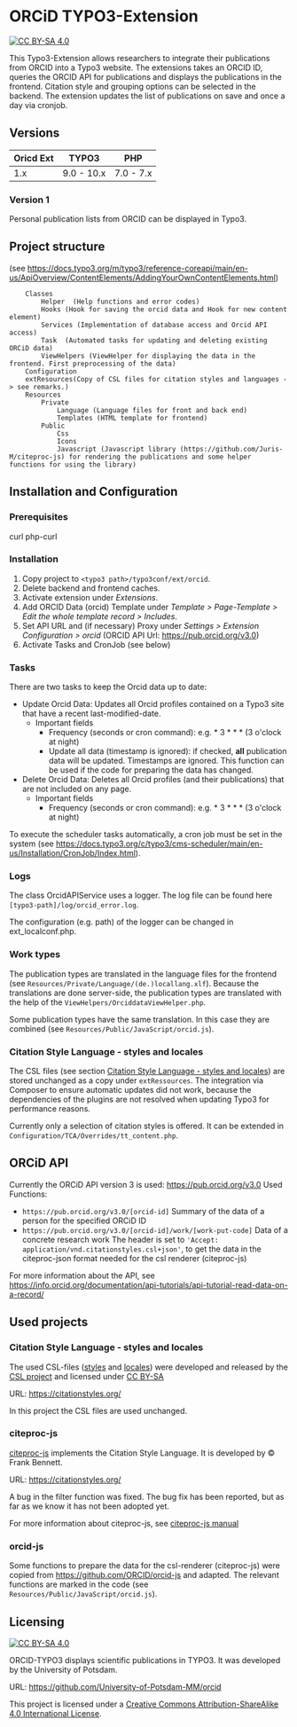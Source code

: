 # ORCiD TYPO3-Extension
[![CC BY-SA 4.0][cc-by-sa-shield]][cc-by-sa]

This Typo3-Extension allows researchers to integrate their publications from ORCID into a Typo3 website. The extensions takes an ORCID ID, queries the ORCID API for publications and displays the publications in the frontend. Citation style and grouping options can be selected in the backend. The extension updates the list of publications on save and once a day via cronjob.

## Versions

<table>
<thead>
<tr>
<th>Oricd Ext</th>
<th>TYPO3</th>
<th>PHP</th>
</tr>
</thead>
<tbody>
<tr>
<td>1.x</td>
<td>9.0 - 10.x </td>
<td>7.0 - 7.x</td>
</tr>
</tbody>
</table>

### Version 1
Personal publication lists from ORCID can be displayed in Typo3.


## Project structure
(see https://docs.typo3.org/m/typo3/reference-coreapi/main/en-us/ApiOverview/ContentElements/AddingYourOwnContentElements.html)

```
    Classes
        Helper	(Help functions and error codes)
        Hooks (Hook for saving the orcid data and Hook for new content element)
        Services (Implementation of database access and Orcid API access)
        Task  (Automated tasks for updating and deleting existing ORCiD data)
        ViewHelpers (ViewHelper for displaying the data in the frontend. First preprocessing of the data)
    Configuration
    extResources(Copy of CSL files for citation styles and languages -> see remarks.)
    Resources
        Private
            Language (Language files for front and back end)
            Templates (HTML template for frontend)
        Public
            Css 
            Icons
            Javascript (Javascript library (https://github.com/Juris-M/citeproc-js) for rendering the publications and some helper functions for using the library)
```



## Installation and Configuration

### Prerequisites
curl
php-curl

### Installation
1. Copy project to `<typo3 path>/typo3conf/ext/orcid`.
2. Delete backend and frontend caches.
3. Activate extension under *Extensions*.
4. Add ORCID Data (orcid) Template under *Template > Page-Template > Edit the whole template record > Includes*.
5. Set API URL and (if necessary) Proxy under *Settings > Extension Configuration > orcid* 
    (ORCID API Url: https://pub.orcid.org/v3.0)
6. Activate Tasks and CronJob (see below)

### Tasks
There are two tasks to keep the Orcid data up to date:
- Update Orcid Data: Updates all Orcid profiles contained on a Typo3 site that have a recent last-modified-date. 
	- Important fields
		- Frequency (seconds or cron command): e.g. * 3 * * * (3 o'clock at night)
		- Update all data (timestamp is ignored): if checked, **all** publication data will be updated. Timestamps are ignored. This function can be used if the code for preparing the data has changed.
-  Delete Orcid Data:  Deletes all Orcid profiles (and their publications) that are not included on any page.
	-  Important fields
		-  Frequency (seconds or cron command): e.g. * 3 * * * (3 o'clock at night)

To execute the scheduler tasks automatically, a cron job must be set in the system (see https://docs.typo3.org/c/typo3/cms-scheduler/main/en-us/Installation/CronJob/Index.html).

### Logs
The class OrcidAPIService uses a logger. The log file can be found here `[typo3-path]/log/orcid_error.log`.

The configuration (e.g. path) of the logger can be changed in ext_localconf.php.

### Work types
The publication types are translated in the language files for the frontend (see  `Resources/Private/Language/(de.)locallang.xlf`). Because the translations are done server-side, the publication types are translated with the help of the `ViewHelpers/OrciddataViewHelper.php`. 

Some publication types have the same translation. In this case they are combined (see `Resources/Public/JavaScript/orcid.js`).

### Citation Style Language - styles and locales 
The CSL files (see section [Citation Style Language - styles and locales](#citation-style-language-styles-and-locales)) are stored unchanged as a copy under `extRessources`. The integration via Composer to ensure automatic updates did not work, because the dependencies of the plugins are not resolved when updating Typo3 for performance reasons.

Currently only a selection of citation styles is offered. It can be extended in `Configuration/TCA/Overrides/tt_content.php`.

## ORCiD API
Currently the ORCiD API version 3 is used: https://pub.orcid.org/v3.0
Used Functions:
- `https://pub.orcid.org/v3.0/[orcid-id]`
	Summary of the data of a person for the specified ORCiD ID
- `https://pub.orcid.org/v3.0/[orcid-id]/work/[work-put-code]`
	Data of a concrete research work
	The header is set to `'Accept: application/vnd.citationstyles.csl+json'`, to get the data in the citeproc-json format needed for the csl renderer (citeproc-js)
	
For more information about the API, see https://info.orcid.org/documentation/api-tutorials/api-tutorial-read-data-on-a-record/

## Used projects

### Citation Style Language - styles and locales 
The used CSL-files ([styles](https://github.com/citation-style-language/styles) and [locales](https://github.com/citation-style-language/locales)) were developed and released by the [CSL project](https://citationstyles.org/) and licensed under [CC BY-SA](https://creativecommons.org/licenses/by-sa/3.0/)

URL: https://citationstyles.org/

In this project the CSL files are used unchanged.

### citeproc-js
[citeproc-js](https://github.com/Juris-M/citeproc-js) implements the Citation Style Language. It is developed by &copy; Frank Bennett. 

URL: https://citationstyles.org/

A bug in the filter function was fixed. The bug fix has been reported, but as far as we know it has not been adopted yet.

For more information about citeproc-js, see [citeproc-js manual](https://citeproc-js.readthedocs.io/en/latest/)

### orcid-js
Some functions to prepare the data for the csl-renderer (citeproc-js) were copied from https://github.com/ORCID/orcid-js and adapted. The relevant functions are marked in the code (see `Resources/Public/JavaScript/orcid.js`).


## Licensing
[![CC BY-SA 4.0][cc-by-sa-image]][cc-by-sa]

ORCID-TYPO3 displays scientific publications in TYPO3. It was developed by the University of Potsdam. 

URL: https://github.com/University-of-Potsdam-MM/orcid

This project is licensed under a [Creative Commons Attribution-ShareAlike 4.0 International License][cc-by-sa].


[cc-by-sa]: http://creativecommons.org/licenses/by-sa/4.0/
[cc-by-sa-image]: https://licensebuttons.net/l/by-sa/4.0/88x31.png
[cc-by-sa-shield]: https://img.shields.io/badge/License-CC%20BY--SA%204.0-lightgrey.svg